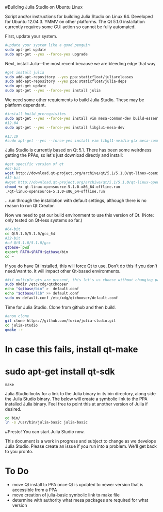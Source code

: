 #Building Julia Studio on Ubuntu Linux

Script and/or instructions for building Julia Studio on Linux 64.  Developed for Ubuntu 12.04.3.  YMMV on other platforms. The Qt 5.1.0 installation currently requires some GUI action so cannot be fully automated.  


First, update your system.
```bash
#update your system like a good penguin
sudo apt-get update
sudo apt-get --yes --force-yes upgrade
```

Next, install Julia--the most recent because we are bleeding edge that way
```bash
#get install julia
sudo add-apt-repository --yes ppa:staticfloat/juliareleases
sudo add-apt-repository --yes ppa:staticfloat/julia-deps
sudo apt-get update
sudo apt-get --yes --force-yes install julia 
```

We need some other requiements to build Julia Studio.  These may be platform dependant. 
```bash
#install build prerequisites
sudo apt-get --yes --force-yes install vim mesa-common-dev build-essential wget
#12.04
sudo apt-get --yes --force-yes install libglu1-mesa-dev

#13.10
#sudo apt-get --yes --force-yes install vim libgl1-nvidia-glx mesa-commonlibglu1-mesa-dev 
```

Julia Studio is currently based on Qt 5.1.  There has been some weirdness getting the PPAs, so let's just download directly and install:
```bash
#get specific version of qt
#64-bit
wget http://download.qt-project.org/archive/qt/5.1/5.1.0/qt-linux-opensource-5.1.0-x86_64-offline.run
#32-bit
#wget http://download.qt-project.org/archive/qt/5.1/5.1.0/qt-linux-opensource-5.1.0-x86-offline.run 
chmod +x qt-linux-opensource-5.1.0-x86_64-offline.run 
./qt-linux-opensource-5.1.0-x86_64-offline.run 
```
...run through the installation with default settings, although there is no reason to run Qt Creator.


Now we need to get our build environment to use this version of Qt.  (Note: only tested on Qt-less systems so far.)
```bash
#64-bit
cd Qt5.1.0/5.1.0/gcc_64
#32-bit
#cd Qt5.1.0/5.1.0/gcc
qtbase=`pwd`
export PATH=$PATH:$qtbase/bin
cd ~
```

If you do have Qt installed, this will force Qt to use.  Don't do this if you don't need/want to.  It will impact other Qt-based environments.
```bash
##if multiple qts are present, this let's us choose without changing path
sudo mkdir /etc/xdg/qtchooser
echo "$qtbase/bin" >  default.conf
echo "$qtbase/lib" >> default.conf
sudo mv default.conf /etc/xdg/qtchooser/default.conf

```

Time for Julia Studio. Clone from github and then build.  
```bash
#anon clone
git clone https://github.com/forio/julia-studio.git
cd julia-studio
qmake -r
```
# In case this fails, install qt-make
# sudo apt-get install qt-sdk
```
make
```

Julia Studio looks for a link to the Julia binary in its bin directory, along side the Julia Studio binary.  The below will create a symbolic link to the PPA installed Julia binary.  Feel free to point this at another version of Julia if desired.  

```bash
cd bin/
ln -s /usr/bin/julia-basic julia-basic
```

#Presto!  You can start Julia Studio now.

This document is a work in progress and subject to change as we develope Julia Studio.  Please create an issue if you run into a problem.  We'll get back to you pronto.

# To Do
 * move Qt install to PPA once Qt is updated to newer version that is accessible from a PPA
 * move creation of julia-basic symbolic link to make file
 * determine with authority what mesa packages are required for what version
